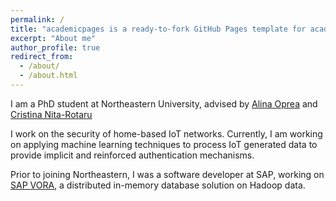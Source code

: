 ```yaml
---
permalink: /
title: "academicpages is a ready-to-fork GitHub Pages template for academic personal websites"
excerpt: "About me"
author_profile: true
redirect_from: 
  - /about/
  - /about.html
---
```


I am a PhD student at Northeastern University, advised by [Alina Oprea](http://www.ccs.neu.edu/home/alina/index.html) and [Cristina Nita-Rotaru](http://cnitarot.github.io)

I work on the security of home-based IoT networks. Currently, I am working on applying machine learning techniques to process IoT generated data to provide implicit and reinforced authentication mechanisms.

Prior to joining Northeastern, I was a software developer at SAP, working on [SAP VORA](https://www.sap.com/products/hana-vora-hadoop.html), a distributed in-memory database solution on Hadoop data.
